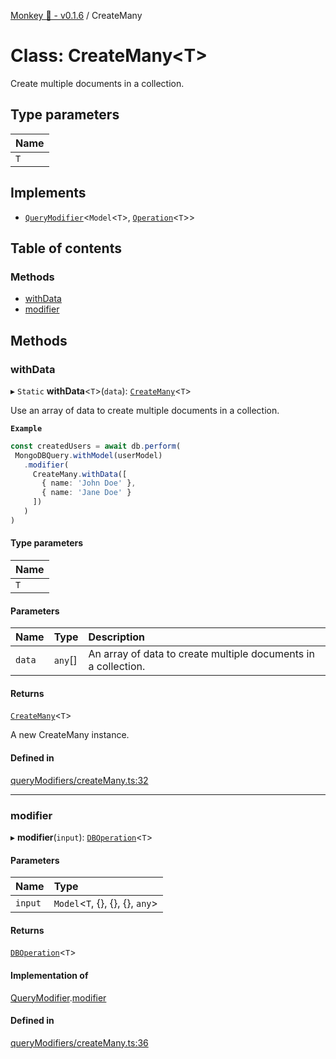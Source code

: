 [Monkey 🐒 - v0.1.6](../README.md) / CreateMany

# Class: CreateMany<T\>

Create multiple documents in a collection.

## Type parameters

| Name |
| :------ |
| `T` |

## Implements

- [`QueryModifier`](../interfaces/QueryModifier.md)<`Model`<`T`\>, [`Operation`](../interfaces/Operation.md)<`T`\>\>

## Table of contents

### Methods

- [withData](CreateMany.md#withdata)
- [modifier](CreateMany.md#modifier)

## Methods

### withData

▸ `Static` **withData**<`T`\>(`data`): [`CreateMany`](CreateMany.md)<`T`\>

Use an array of data to create multiple documents in a collection.

**`Example`**

```ts
const createdUsers = await db.perform(
 MongoDBQuery.withModel(userModel)
   .modifier(
     CreateMany.withData([
       { name: 'John Doe' },
       { name: 'Jane Doe' }
     ])
   )
)
```

#### Type parameters

| Name |
| :------ |
| `T` |

#### Parameters

| Name | Type | Description |
| :------ | :------ | :------ |
| `data` | `any`[] | An array of data to create multiple documents in a collection. |

#### Returns

[`CreateMany`](CreateMany.md)<`T`\>

A new CreateMany instance.

#### Defined in

[queryModifiers/createMany.ts:32](https://github.com/bpisano/monkey/blob/0796f43/src/queryModifiers/createMany.ts#L32)

___

### modifier

▸ **modifier**(`input`): [`DBOperation`](DBOperation.md)<`T`\>

#### Parameters

| Name | Type |
| :------ | :------ |
| `input` | `Model`<`T`, {}, {}, {}, `any`\> |

#### Returns

[`DBOperation`](DBOperation.md)<`T`\>

#### Implementation of

[QueryModifier](../interfaces/QueryModifier.md).[modifier](../interfaces/QueryModifier.md#modifier)

#### Defined in

[queryModifiers/createMany.ts:36](https://github.com/bpisano/monkey/blob/0796f43/src/queryModifiers/createMany.ts#L36)
